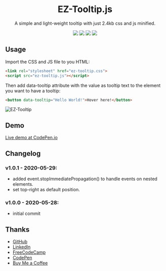<h1 align="center">EZ-Tooltip.js</h1>

<p align="center">A simple and light-weight tooltip with just 2.4kb css and js minified.</p>
<p align="center">
  <img src="https://img.shields.io/badge/css%20minified-547%20bytes-green" />
  <img src="https://img.shields.io/badge/js%20minified-1.86kb-green" />
  <img src="https://img.shields.io/badge/css-651%20bytes-blue" />
  <img src="https://img.shields.io/badge/js-3.1kb-blue" />
</p>

## Usage
Import the CSS and JS file to you HTML:
````html
<link rel="stylesheet" href="ez-tooltip.css">
<script src="ez-tooltip.js"></script>
````

Then add data-tooltip attribute with the value as tooltip text to the element you want to have a tooltip: 

````html
<button data-tooltip="Hello World!">Hover here!</button>
````

![EZ-Tooltip](https://i.ibb.co/fNrvkHS/Untitled.png)

## Demo

[Live demo at CodePen.io](https://codepen.io/zenabus/pen/VwvJJNj)

## Changelog
### v1.0.1 - 2020-05-29:
- added event.stopImmediatePropagation() to handle events on nested elements.
- set top-right as default position.

### v1.0.0 - 2020-05-28:
- initial commit

## Thanks

- [GitHub](https://github.com/zenabus)
- [LinkedIn](https://linkedin.com/in/zenabus)
- [FreeCodeCamp](https://freecodecamp.org/zenabus)
- [CodePen](https://codepen.io/zenabus)
- [Buy Me a Coffee](https://www.buymeacoffee.com/zenabus)
